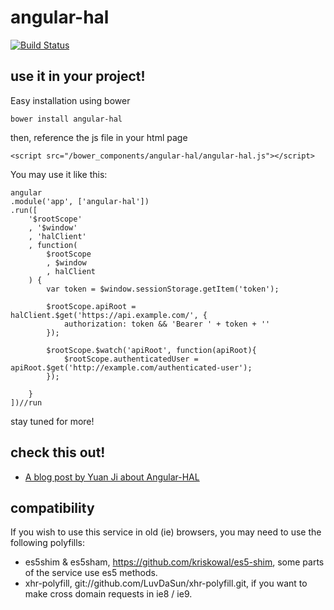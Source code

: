 # angular-hal

[![Build Status](https://travis-ci.org/LuvDaSun/angular-hal.svg)](https://travis-ci.org/LuvDaSun/angular-hal)

## use it in your project!

Easy installation using bower
	
	bower install angular-hal


then, reference the js file in your html page

	<script src="/bower_components/angular-hal/angular-hal.js"></script>


You may use it like this:
	
	angular
	.module('app', ['angular-hal'])
	.run([
		'$rootScope'
		, '$window'
		, 'halClient'
		, function(
			$rootScope
			, $window
			, halClient
		) {
			var token = $window.sessionStorage.getItem('token');

			$rootScope.apiRoot = halClient.$get('https://api.example.com/', {
				authorization: token && 'Bearer ' + token + ''
			});
		
			$rootScope.$watch('apiRoot', function(apiRoot){
				$rootScope.authenticatedUser = apiRoot.$get('http://example.com/authenticated-user');
			});

		}
	])//run

stay tuned for more!


## check this out!
- [A blog post by Yuan Ji about Angular-HAL](https://www.jiwhiz.com/post/2014/4/Consume_RESTful_API_With_Angular_HAL)


## compatibility

If you wish to use this service in old (ie) browsers, you may need to use the following polyfills:
- es5shim & es5sham, https://github.com/kriskowal/es5-shim, some parts of the service use es5 methods.
- xhr-polyfill, git://github.com/LuvDaSun/xhr-polyfill.git, if you want to make cross domain requests in ie8 / ie9.


